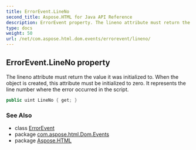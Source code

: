 ```yaml
---
title: ErrorEvent.LineNo
second_title: Aspose.HTML for Java API Reference
description: ErrorEvent property. The lineno attribute must return the value it was initialized to. When the object is created this attribute must be initialized to zero. It represents the line number where the error occurred in the script
type: docs
weight: 50
url: /net/com.aspose.html.dom.events/errorevent/lineno/
---
```

## ErrorEvent.LineNo property

The lineno attribute must return the value it was initialized to. When the object is created, this attribute must be initialized to zero. It represents the line number where the error occurred in the script.

```java
public uint LineNo { get; }
```

### See Also

* class [ErrorEvent](../)
* package [com.aspose.html.Dom.Events](../../errorevent/)
* package [Aspose.HTML](../../../)
